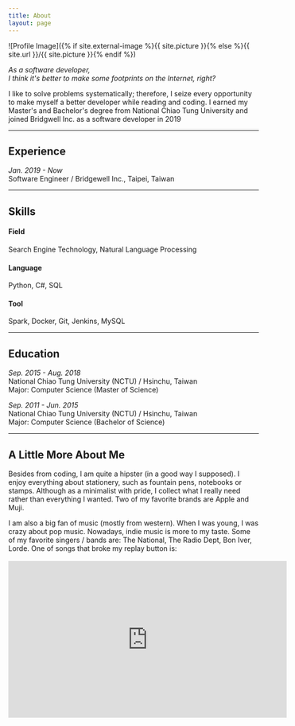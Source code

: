 ```yaml
---
title: About
layout: page
---
```

![Profile Image]({% if site.external-image %}{{ site.picture }}{% else %}{{ site.url }}/{{ site.picture }}{% endif %})


<em>As a software developer,</em><br>
<em>I think it's better to make some footprints on the Internet, right?</em>

<p>
I like to solve problems systematically; therefore, I seize every opportunity to make myself a better developer while reading and coding. I earned my Master's and Bachelor's degree from National Chiao Tung University and joined Bridgwell Inc. as a software developer in 2019</p>

<hr>

<h2>Experience</h2>
<p>
<em>Jan. 2019 - Now</em><br>
Software Engineer / Bridgewell Inc., Taipei, Taiwan
</p>

<hr>

<h2>Skills</h2>
<h4>Field</h4>
<p>Search Engine Technology, Natural Language Processing</p>

<h4>Language</h4>
<p>Python, C#, SQL</p>

<h4>Tool</h4>
<p>Spark, Docker, Git, Jenkins, MySQL</p>

<hr>

<h2>Education</h2>
<p>
<em>Sep. 2015 - Aug. 2018</em><br>
National Chiao Tung University (NCTU) / Hsinchu, Taiwan<br>
Major: Computer Science (Master of Science)
</p>
<p>
<em>Sep. 2011 - Jun. 2015</em><br>
National Chiao Tung University (NCTU) / Hsinchu, Taiwan<br>
Major: Computer Science (Bachelor of Science)
</p>

<hr>

<h2>A Little More About Me</h2>
<p>Besides from coding, I am quite a hipster (in a good way I supposed). 
I enjoy everything about stationery, such as fountain pens, notebooks or stamps. 
Although as a minimalist with pride, I collect what I really need rather than everything I wanted.
Two of my favorite brands are Apple and Muji.
</p>

<p>
I am also a big fan of music (mostly from western). When I was young, I was crazy about pop music.
Nowadays, indie music is more to my taste. Some of my favorite singers / bands are: The National, The Radio Dept, Bon Iver, Lorde.
One of songs that broke my replay button is:<br><br>
<iframe width="560" height="315" src="https://www.youtube.com/embed/p7ZWBuKRYKg" frameborder="0" allow="accelerometer; autoplay; encrypted-media; gyroscope; picture-in-picture" allowfullscreen></iframe>
</p>
